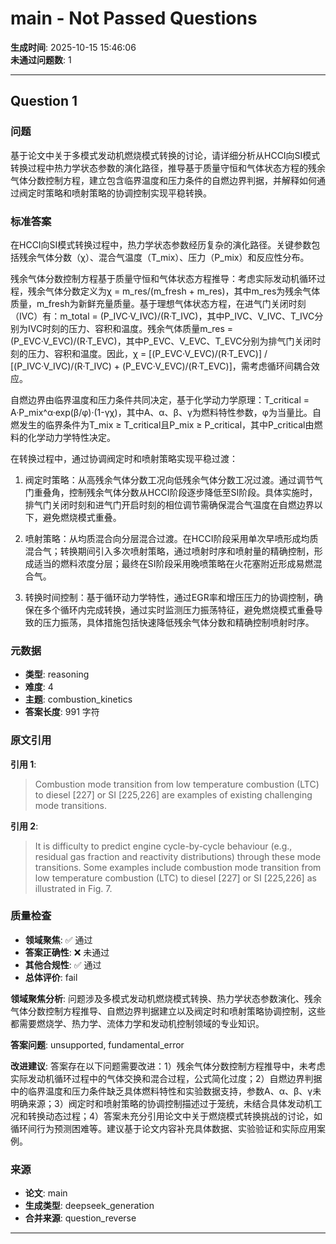 # main - Not Passed Questions

**生成时间**: 2025-10-15 15:46:06  
**未通过问题数**: 1

---

## Question 1

### 问题

基于论文中关于多模式发动机燃烧模式转换的讨论，请详细分析从HCCI向SI模式转换过程中热力学状态参数的演化路径，推导基于质量守恒和气体状态方程的残余气体分数控制方程，建立包含临界温度和压力条件的自燃边界判据，并解释如何通过阀定时策略和喷射策略的协调控制实现平稳转换。

### 标准答案

在HCCI向SI模式转换过程中，热力学状态参数经历复杂的演化路径。关键参数包括残余气体分数（χ）、混合气温度（T_mix）、压力（P_mix）和反应性分布。

残余气体分数控制方程基于质量守恒和气体状态方程推导：考虑实际发动机循环过程，残余气体分数定义为χ = m_res/(m_fresh + m_res)，其中m_res为残余气体质量，m_fresh为新鲜充量质量。基于理想气体状态方程，在进气门关闭时刻（IVC）有：m_total = (P_IVC·V_IVC)/(R·T_IVC)，其中P_IVC、V_IVC、T_IVC分别为IVC时刻的压力、容积和温度。残余气体质量m_res = (P_EVC·V_EVC)/(R·T_EVC)，其中P_EVC、V_EVC、T_EVC分别为排气门关闭时刻的压力、容积和温度。因此，χ = [(P_EVC·V_EVC)/(R·T_EVC)] / [(P_IVC·V_IVC)/(R·T_IVC) + (P_EVC·V_EVC)/(R·T_EVC)]，需考虑循环间耦合效应。

自燃边界由临界温度和压力条件共同决定，基于化学动力学原理：T_critical = A·P_mix^α·exp(β/φ)·(1-γχ)，其中A、α、β、γ为燃料特性参数，φ为当量比。自燃发生的临界条件为T_mix ≥ T_critical且P_mix ≥ P_critical，其中P_critical由燃料的化学动力学特性决定。

在转换过程中，通过协调阀定时和喷射策略实现平稳过渡：

1. 阀定时策略：从高残余气体分数工况向低残余气体分数工况过渡。通过调节气门重叠角，控制残余气体分数从HCCI阶段逐步降低至SI阶段。具体实施时，排气门关闭时刻和进气门开启时刻的相位调节需确保混合气温度在自燃边界以下，避免燃烧模式重叠。

2. 喷射策略：从均质混合向分层混合过渡。在HCCI阶段采用单次早喷形成均质混合气；转换期间引入多次喷射策略，通过喷射时序和喷射量的精确控制，形成适当的燃料浓度分层；最终在SI阶段采用晚喷策略在火花塞附近形成易燃混合气。

3. 转换时间控制：基于循环动力学特性，通过EGR率和增压压力的协调控制，确保在多个循环内完成转换，通过实时监测压力振荡特征，避免燃烧模式重叠导致的压力振荡，具体措施包括快速降低残余气体分数和精确控制喷射时序。

### 元数据

- **类型**: reasoning
- **难度**: 4
- **主题**: combustion_kinetics
- **答案长度**: 991 字符

### 原文引用

**引用 1**:
> Combustion mode transition from low temperature combustion (LTC) to diesel [227] or SI [225,226] are examples of existing challenging mode transitions.

**引用 2**:
> It is difficulty to predict engine cycle-by-cycle behaviour (e.g., residual gas fraction and reactivity distributions) through these mode transitions. Some examples include combustion mode transition from low temperature combustion (LTC) to diesel [227] or SI [225,226] as illustrated in Fig. 7.

### 质量检查

- **领域聚焦**: ✅ 通过
- **答案正确性**: ❌ 未通过
- **其他合规性**: ✅ 通过
- **总体评价**: fail

**领域聚焦分析**: 问题涉及多模式发动机燃烧模式转换、热力学状态参数演化、残余气体分数控制方程推导、自燃边界判据建立以及阀定时和喷射策略协调控制，这些都需要燃烧学、热力学、流体力学和发动机控制领域的专业知识。

**答案问题**: unsupported, fundamental_error

**改进建议**: 答案存在以下问题需要改进：1）残余气体分数控制方程推导中，未考虑实际发动机循环过程中的气体交换和混合过程，公式简化过度；2）自燃边界判据中的临界温度和压力条件缺乏具体燃料特性和实验数据支持，参数A、α、β、γ未明确来源；3）阀定时和喷射策略的协调控制描述过于笼统，未结合具体发动机工况和转换动态过程；4）答案未充分引用论文中关于燃烧模式转换挑战的讨论，如循环间行为预测困难等。建议基于论文内容补充具体数据、实验验证和实际应用案例。

### 来源

- **论文**: main
- **生成类型**: deepseek_generation
- **合并来源**: question_reverse

---

